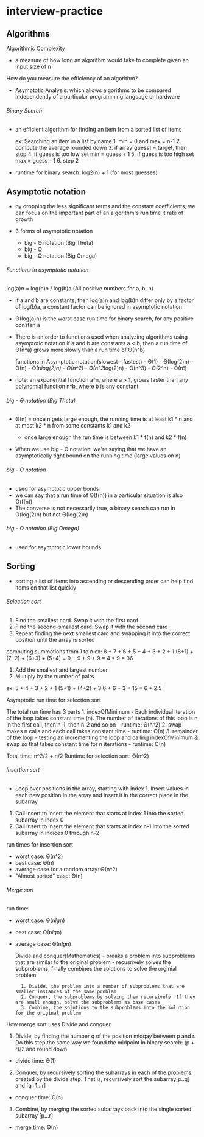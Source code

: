 # interview-practice
 
## Algorithms

Algorithmic Complexity
- a measure of how long an algorithm would take to complete given an input size of n

How do you measure the efficiency of an algorithm?
- Asymptotic Analysis: which allows algorithms to be compared independently 
of a particular programming language or hardware

###### Binary Search
- an efficient algorithm for finding an item from a sorted list of items

    ex: Searching an item in a list by name
        1. min = 0 and max = n-1
        2. compute the average rounded down
        3. if array[guess] = target, then stop
        4. if guess is too low set min = guess + 1
        5. if guess is too high set max = guess - 1
        6. step 2

- runtime for binary search: log2(n) + 1 (for most guesses)

## Asymptotic notation
- by dropping the less significant terms and the constant coefficients, 
we can focus on the important part of an algorithm's run time it rate of growth

- 3 forms of asymptotic notation
    - big - Θ notation (Big Theta)
    - big - O
    - big - Ω notation (Big Omega)

###### Functions in asymptotic notation

log(a)n = log(b)n / log(b)a  (All positive numbers for a, b, n)

- if a and b are constants, then log(a)n and log(b)n differ only by a factor of log(b)a, 
a constant factor can be ignored in asymptotic notation

- Θ(log(a)n) is the worst case run time for binary search, for any positive constan a

- There is an order to functions used when analyzing algorithms using asymptotic notation
  if a and b are constants a < b, then a run time of Θ(n^a) grows more slowly than a run time of Θ(n^b)

    functions in Asymptotic notation(slowest - fastest)
        - Θ(1)
        - Θ(log(2)n)
        - Θ(n)
        - Θ(n*log(2)n)
        - Θ(n^2)
        - Θ(n^2*log(2)n)
        - Θ(n^3)
        - Θ(2^n)
        - Θ(n!)
- note: an exponential function a^n, where a > 1, grows faster than any polynomial function n^b, where b is any constant

###### big - Θ notation (Big Theta)
- Θ(n) = once n gets large enough, the running time is at least k1 * n and at most k2 * n  from some constants k1 and k2
    - once large enough the run time is between k1 * f(n) and k2 * f(n)

- When we use big - Θ notation,  we're saying that we have an asymptotically tight bound on the running time (large values on n)

###### big - O notation
- used for asymptotic upper bonds
- we can say that a run time of Θ(f(n)) in a particular situation is also O(f(n))
 - The converse is not necessarily true, a binary search can run in O(log(2)n) but not Θ(log(2)n)

###### big - Ω notation (Big Omega)
- used for asymptotic lower bounds


## Sorting
- sorting a list of items into ascending or descending order can help find items on that list quickly

###### Selection sort
1. Find the smallest card. Swap it with the first card
2. Find the second-smallest card. Swap it with the second card
3. Repeat finding the next smallest card and swapping it into the correct position until the array is sorted

computing summations from 1 to n
ex: 
    8 + 7 + 6 + 5 + 4 + 3 + 2 + 1
    (8+1) + (7+2) + (6+3) + (5+4) = 9 + 9 + 9 + 9
                                    = 4 * 9
                                    = 36
                               
1. Add the smallest and largest number
2. Multiply by the number of pairs

ex:
 5 + 4 + 3 + 2 + 1
 (5+1) + (4+2) + 3
 6 + 6 + 3 = 15 = 6 * 2.5
 
 Asymptotic run time for selection sort
 
 The total run time has 3 parts
    1. indexOfMinimum
    - Each individual iteration of the loop takes constant time (n). 
    The number of iterations of this loop is n in the first call, then n-1, then n-2 and so on
    - runtime: Θ(n^2)
    2. swap
    - makes n calls and each call takes constant time
    - runtime: Θ(n)
    3. remainder of the loop
    - testing an incrementing the loop and calling indexOfMinimum & swap
    so that takes constant time for n iterations
    - runtime: Θ(n)

  Total time: n^2/2 + n/2
  Runtime for selection sort: Θ(n^2)

###### Insertion sort
- Loop over positions in the array, starting with index 1. 
Insert values in each new position in the array and insert it in the correct place in the subarray

1. Call insert to insert the element that starts at index 1 into the sorted subarray in index 0
2. Call insert to insert the element that starts at index n-1 into the sorted subarray in indices 0 through n-2

run times for insertion sort
- worst case: Θ(n^2)
- best case: Θ(n)
- average case for a random array: Θ(n^2)
- "Almost sorted" case: Θ(n)

###### Merge sort
run time:
- worst case: Θ(n*lg*n)
- best case: Θ(n*lg*n)
- average case: Θ(n*lg*n)

    Divide and conquer(Mathematics)
        - breaks a problem into subproblems that are similar to the original problem
        - recusrively solves the subproblems, finally combines the solutions to solve the orginial problem

        1. Divide, the problem into a number of subproblems that are smaller instances of the same problem
        2. Conquer, the subproblems by solving them recursively. If they are small enough, solve the subproblems as base cases
        3. Combine, the solutions to the subproblems into the solution for the original problem

How merge sort uses Divide and conquer
1. Divide, by finding the number q of the position midqay between p and r. 
Do this step the same way we found the midpoint in binary search: (p + r)/2 and round down
 - divide time: Θ(1)

2. Conquer, by recursively sorting the subarrays in each of the problems created by the divide step.
That is, recursively sort the subarray[p..q] and [q+1...r]
 - conquer time: Θ(n)

3. Combine, by merging the sorted subarrays back into the single sorted subarray [p...r]
 - merge time: Θ(n)
